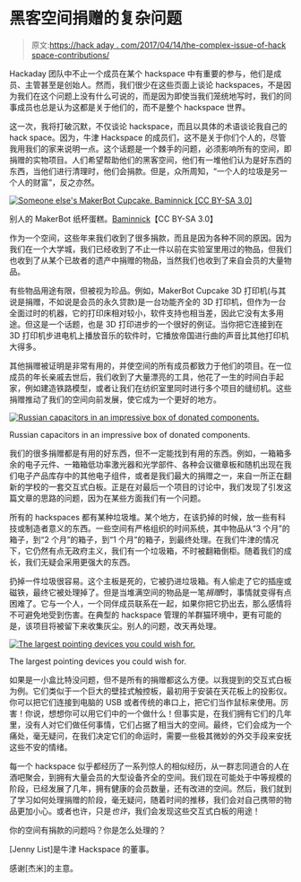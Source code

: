 # 黑客空间捐赠的复杂问题

> 原文:[https://hack aday . com/2017/04/14/the-complex-issue-of-hack space-contributions/](https://hackaday.com/2017/04/14/the-complex-issue-of-hackspace-donations/)

Hackaday 团队中不止一个成员在某个 hackspace 中有重要的参与，他们是成员、主管甚至是创始人。然而，我们很少在这些页面上谈论 hackspaces，不是因为我们在这个问题上没有什么可说的，而是因为即使当我们笼统地写时，我们的同事成员也总是认为这都是关于他们的，而不是整个 hackspace 世界。

这一次，我将打破沉默，不仅谈论 hackspace，而且以具体的术语谈论我自己的 hack space。因为，牛津 Hackspace 的成员们，这不是关于你们个人的，尽管我用我们的家来说明一点。这个话题是一个棘手的问题，必须影响所有的空间，即捐赠的实物项目。人们希望帮助他们的黑客空间，他们有一堆他们认为是好东西的东西，当他们进行清理时，他们会捐款。但是，众所周知，“一个人的垃圾是另一个人的财富”，反之亦然。

[![Someone else's MakerBot Cupcake. Baminnick [CC BY-SA 3.0]](../Images/8e31db8434cd4bfdfbc4e2d1dff19993.png)](https://hackaday.com/wp-content/uploads/2017/03/makerbot_spikey_gear_and_raft_in_makerbot_cupcake_cnc2.jpg) 

别人的 MakerBot 纸杯蛋糕。[Baminnick](https://commons.wikimedia.org/wiki/File:MakerBot_Spikey_Gear_and_Raft_in_MakerBot_Cupcake_CNC.jpg)【CC BY-SA 3.0】

作为一个空间，这些年来我们收到了很多捐款，而且是因为各种不同的原因。因为我们在一个大学城，我们已经收到了不止一件以前在实验室里用过的物品，但我们也收到了从某个已故者的遗产中捐赠的物品，当然我们也收到了来自会员的大量物品。

有些物品用途有限，但被视为珍品。例如，MakerBot Cupcake 3D 打印机(与其说是捐赠，不如说是会员的永久贷款)是一台功能齐全的 3D 打印机，但作为一台全面过时的机器，它的打印床相对较小，软件支持也相当差，因此它没有太多用途。但这是一个话题，也是 3D 打印进步的一个很好的例证。当你把它连接到在 3D 打印机步进电机上播放音乐的软件时，它播放帝国进行曲的声音比其他打印机大得多。

其他捐赠被证明是非常有用的，并使空间的所有成员都致力于他们的项目。在一位成员的年长亲戚去世后，我们收到了大量漂亮的工具，他花了一生的时间白手起家，例如建造铁路模型，或者让我们在纺织室里同时进行多个项目的缝纫机。这些捐赠推动了我们的空间向前发展，使它成为一个更好的地方。

[![Russian capacitors in an impressive box of donated components.](../Images/3b008e89eeb7afb2856b379442700e0b.png)](https://hackaday.com/wp-content/uploads/2017/03/oxhack-components.jpg)

Russian capacitors in an impressive box of donated components.

我们的很多捐赠都是有用的好东西，但不一定能找到有用的东西。例如，一箱箱多余的电子元件、一箱箱低功率激光器和光学部件、各种会议徽章板和随机出现在我们电子产品库存中的其他电子组件，或者是我们最大的捐赠之一，来自一所正在翻新的学校的一套交互式白板。正是在对最后一个项目的讨论中，我们发现了引发这篇文章的思路的问题，因为在某些方面我们有一个问题。

所有的 hackspaces 都有某种垃圾堆。某个地方，在该扔掉的时候，放一些有科技或制造者意义的东西。一些空间有严格组织的时间系统，其中物品从“3 个月”的箱子，到“2 个月”的箱子，到“1 个月”的箱子，到最终处理。在我们牛津的情况下，它仍然有点无政府主义，我们有一个垃圾箱，不时被翻箱倒柜。随着我们的成长，我们无疑会采用更强大的东西。

扔掉一件垃圾很容易。这个主板是死的，它被扔进垃圾箱。有人偷走了它的插座或磁铁，最终它被处理掉了。但是当堆满空间的物品是一笔*捐赠*时，事情就变得有点困难了。它与一个人，一个同伴成员联系在一起，如果你把它扔出去，那么感情将不可避免地受到伤害。在典型的 hackspace 管理的羊群猫环境中，更有可能的是，该项目将被留下来收集灰尘。别人的问题，改天再处理。

[![The largest pointing devices you could wish for.](../Images/2bfac7ac425f93576abb6ae9f3cb1bec.png)](https://hackaday.com/wp-content/uploads/2017/03/oxhack-whiteboards.jpg)

The largest pointing devices you could wish for.

如果是一小盒比特没问题，但不是所有的捐赠都这么方便。以我提到的交互式白板为例。它们类似于一个巨大的壁挂式触控板，最初用于安装在天花板上的投影仪。你可以把它们连接到电脑的 USB 或者传统的串口上，把它们当作鼠标来使用。厉害！你说，想想你可以用它们中的一个做什么！但事实是，在我们拥有它们的几年里，没有人对它们做任何事情，它们占据了相当大的空间。最终，它们会成为一个痛处，毫无疑问，在我们决定它们的命运时，需要一些极其微妙的外交手段来安抚这些不安的情绪。

每一个 hackspace 似乎都经历了一系列惊人的相似经历，从一群志同道合的人在酒吧聚会，到拥有大量会员的大型设备齐全的空间。我们现在可能处于中等规模的阶段，已经发展了几年，拥有健康的会员数量，还有改进的空间。然后，我们就到了学习如何处理捐赠的阶段，毫无疑问，随着时间的推移，我们会对自己携带的物品更加小心。或者也许，只是*也许*，我们会发现这些交互式白板的用途！

你的空间有捐款的问题吗？你是怎么处理的？

[Jenny List]是牛津 Hackspace 的董事。

感谢[杰米]的主意。